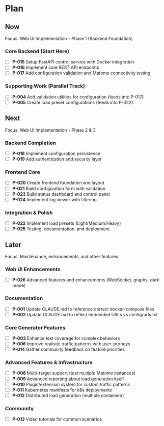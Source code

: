 # Plan

## Now
Focus: Web UI Implementation - Phase 1 (Backend Foundation)

### Core Backend (Start Here)
- [ ] **P-015** Setup FastAPI control service with Docker integration
- [ ] **P-016** Implement core REST API endpoints  
- [ ] **P-017** Add configuration validation and Matomo connectivity testing

### Supporting Work (Parallel Track)
- [ ] **P-004** Add validation utilities for configuration (feeds into P-017)
- [ ] **P-005** Create load preset configurations (feeds into P-022)

## Next
Focus: Web UI Implementation - Phase 2 & 3

### Backend Completion
- [ ] **P-018** Implement configuration persistence
- [ ] **P-019** Add authentication and security layer

### Frontend Core
- [ ] **P-020** Create frontend foundation and layout
- [ ] **P-021** Build configuration form with validation
- [ ] **P-023** Build status dashboard and control panel
- [ ] **P-024** Implement log viewer with filtering

### Integration & Polish
- [ ] **P-022** Implement load presets (Light/Medium/Heavy)
- [ ] **P-025** Testing, documentation, and deployment

## Later
Focus: Maintenance, enhancements, and other features

### Web UI Enhancements
- [ ] **P-026** Advanced features and enhancements (WebSocket, graphs, dark mode)

### Documentation
- [ ] **P-001** Update CLAUDE.md to reference correct docker-compose files
- [ ] **P-002** Update CLAUDE.md to reflect embedded URLs vs config/urls.txt

### Core Generator Features
- [ ] **P-003** Enhance test coverage for complex behaviors
- [ ] **P-006** Improve realistic traffic patterns with user journeys
- [ ] **P-014** Gather community feedback on feature priorities

### Advanced Features & Infrastructure
- [ ] **P-008** Multi-target support (test multiple Matomo instances)
- [ ] **P-009** Advanced reporting about load generation itself
- [ ] **P-010** Plugin/extension system for custom traffic patterns
- [ ] **P-011** Kubernetes manifests for k8s deployments
- [ ] **P-012** Distributed load generation (multiple containers)

### Community
- [ ] **P-013** Video tutorials for common scenarios 
